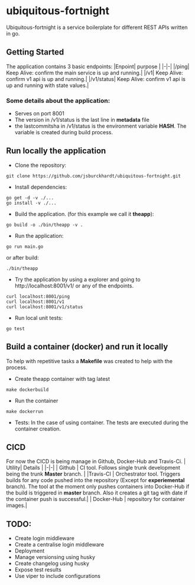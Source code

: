 # ubiquitous-fortnight
Ubiquitous-fortnight is a service boilerplate for different REST APIs written in go.


## Getting Started
The application contains 3 basic endpoints:
|Enpoint| purpose |
|-|-|
|/ping| Keep Alive: confirm the main service is up and running.|
|/v1| Keep Alive: confirm v1 api is up and running.|
|/v1/status| Keep Alive: confirm v1 api is up and running with state values.|

### Some details about the application:
- Serves on port 8001
- The version in /v1/status is the last line in **metadata** file
- the lastcommitsha in /v1/status is the environment variable **HASH**. The variable is created during build process.


## Run locally the application
- Clone the repository:
```
git clone https://github.com/jsburckhardt/ubiquitous-fortnight.git 
```
- Install dependencies:
```
go get -d -v ./...
go install -v ./...
```
- Build the application. (for this example we call it **theapp**):
```
go build -o ./bin/theapp -v .
```
- Run the application:
```
go run main.go
```
or after build:
```
./bin/theapp
```
- Try the application by using a explorer and going to http://localhost:8001/v1/ or any of the endpoints.
```
curl localhost:8001/ping
curl localhost:8001/v1
curl localhost:8001/v1/status
```
- Run local unit tests:
```
go test
```

## Build a container (docker) and run it locally
To help with repetitive tasks a **Makefile** was created to help with the process.
- Create theapp container with tag latest
```
make dockerbuild
```
- Run the container
```
make dockerrun
```
- Tests:
In the case of using container. The tests are executed during the container creation.

## CICD
For now the CICD is being manage in Github, Docker-Hub and Travis-Ci.
| Utility| Details |
|-|-|
| Github | CI tool. Follows single trunk development being the trunk **Master** branch. |
|Travis-CI | Orchestrator tool. Triggers builds for any code pushed into the repository (Except for **experiemental** branch). The tool at the moment only pushes containers into Docker-Hub if the build is triggered in **master** branch. Also it creates a git tag with date if the container push is successful.|
| Docker-Hub | repository for container images.|

## TODO:
- Create login middleware
- Create a centralise login middleware
- Deployment
- Manage versionsing using husky
- Create changelog using husky
- Expose test results
- Use viper to include configurations